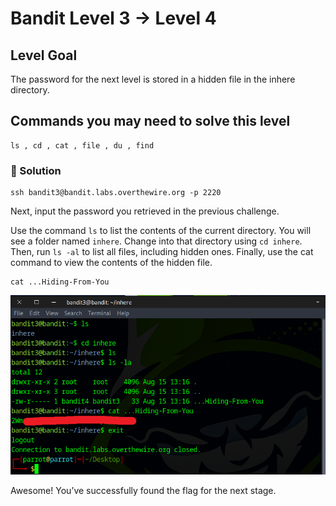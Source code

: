 
# Bandit Level 3 → Level 4

## Level Goal

The password for the next level is stored in a hidden file in the inhere directory.

## Commands you may need to solve this level

    ls , cd , cat , file , du , find

### 🔑 Solution

```
ssh bandit3@bandit.labs.overthewire.org -p 2220
```
Next, input the password you retrieved in the previous challenge.

Use the command `ls` to list the contents of the current directory.
You will see a folder named `inhere`.
Change into that directory using `cd inhere`.
Then, run `ls -al` to list all files, including hidden ones.
Finally, use the cat command to view the contents of the hidden file. 
```
cat ...Hiding-From-You
```
![b3s1](b3s1.png)

Awesome! You’ve successfully found the flag for the next stage.

